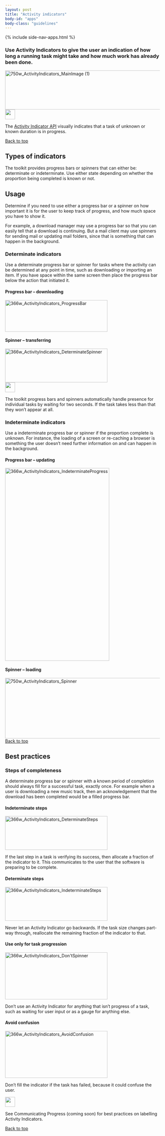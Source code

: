 ```yaml
---
layout: post
title: "Activity indicators"
body-id: "apps"
body-class: "guidelines"
---
```


{% include side-nav-apps.html %}

<div id="loop-guidelines" class="ten-col last-col">
<section class="row no-padding-top no-padding-right no-padding-left">
<div class="ten-col">
<h3>Use Activity Indicators to give the user an indication of how long a running task might take and how much work has already been done.</h3>
<div class="image-container"><img src="https://assets.ubuntu.com/v1/1af1cdf3-750w_ActivityIndicators_MainImage-1.png" alt="750w_ActivityIndicators_MainImage (1)" width="679" height="127" /></div>
</div>
<div class="ten-col box-grey vertical-align vertical-align--image-left"><img class="vertical-align__image" src="https://assets.ubuntu.com/v1/608696e3-developer_links.png" alt="" width="32" height="32" /></p>
<div class="vertical-align__content">
<p>The <a class="external" href="https://developer.ubuntu.com/api/qml/current/Ubuntu.Components.ActivityIndicator/">Activity Indicator API</a> visually indicates that a task of unknown or known duration is in progress.</p>
</div>
</div>
</section>
<section class="row no-padding-right no-padding-left">
<div class="link-top not-for-small"><a href="#">Back to top</a></div>
<div class="ten-col">
<h2 id="types-of-indicators">Types of indicators</h2>
<p>The toolkit provides progress bars or spinners that can either be: determinate or indeterminate. Use either state depending on whether the proportion being completed is known or not.</p>
</div>
<div class="ten-col">
<h2>Usage</h2>
<p>Determine if you need to use either a progress bar or a spinner on how important it is for the user to keep track of progress, and how much space you have to show it.</p>
<p>For example, a download manager may use a progress bar so that you can easily tell that a download is continuing. But a mail client may use spinners for sending mail or updating mail folders, since that is something that can happen in the background.</p>
</div>
<div class="ten-col">
<h3>Determinate indicators</h3>
<p>Use a determinate progress bar or spinner for tasks where the activity can be determined at any point in time, such as downloading or importing an item. If you have space within the same screen then place the progress bar below the action that initiated it.</p>
</div>
<div class="five-col">
<h4>Progress bar &#8211; downloading</h4>
<div class="image-container"><img src="https://assets.ubuntu.com/v1/b7cc2368-366w_ActivityIndicators_ProgressBar.png" alt="366w_ActivityIndicators_ProgressBar" width="333" height="103" /></div>
</div>
<div class="five-col last-col">
<h4>Spinner &#8211; transferring</h4>
<div class="image-container"><img src="https://assets.ubuntu.com/v1/79721f4b-366w_ActivityIndicators_DeterminateSpinner.png" alt="366w_ActivityIndicators_DeterminateSpinner" width="333" height="110" /></div>
</div>
<div class="ten-col box-grey vertical-align vertical-align--image-left"><img class="vertical-align__image" src="https://assets.ubuntu.com/v1/e9f11635-information-link.png" alt="" width="32" height="32" /></p>
<div class="vertical-align__content">
<p>The toolkit progress bars and spinners automatically handle presence for individual tasks by waiting for two seconds. If the task takes less than that they won’t appear at all.</p>
</div>
</div>
<div class="ten-col">
<h3>Indeterminate indicators</h3>
<p>Use a indeterminate progress bar or spinner if the proportion complete is unknown. For instance, the loading of a screen or re-caching a browser is something the user doesn’t need further information on and can happen in the background.</p>
</div>
<div class="five-col">
<h4>Progress bar &#8211; updating</h4>
<div class="image-container"><img src="https://assets.ubuntu.com/v1/36038136-366w_ActivityIndicators_IndeterminateProgress.png" alt="366w_ActivityIndicators_IndeterminateProgress" width="339" height="628" /></div>
</div>
<div class="ten-col">
<h4>Spinner &#8211; loading</h4>
<div class="image-container"><img src="https://assets.ubuntu.com/v1/31d111ac-750w_ActivityIndicators_Spinner.png" alt="750w_ActivityIndicators_Spinner" width="679" height="197" /></div>
</div>
</section>
<section class="row no-padding-right no-padding-left">
<div class="link-top not-for-small"><a href="#">Back to top</a></div>
<h2 id="best-practises">Best practices</h2>
<div class="ten-col">
<h3>Steps of completeness</h3>
<p>A determinate progress bar or spinner with a known period of completion should always fill for a successful task, exactly once. For example when a user is downloading a new music track, then an acknowledgement that the download has been completed would be a filled progress bar.</p>
</div>
<div class="five-col">
<h4>Indeterminate steps</h4>
<div class="five-col image-container"><img src="https://assets.ubuntu.com/v1/69824bb1-366w_ActivityIndicators_DeterminateSteps.png" alt="366w_ActivityIndicators_DeterminateSteps" width="333" height="110" /></div>
<p>If the last step in a task is verifying its success, then allocate a fraction of the indicator to it. This communicates to the user that the software is preparing to be complete.</p>
</div>
<div class="five-col last-col">
<h4>Determinate steps</h4>
<div class="five-col image-container"><img src="https://assets.ubuntu.com/v1/f6bca0f9-366w_ActivityIndicators_IndeterminateSteps-1.png" alt="366w_ActivityIndicators_IndeterminateSteps" width="333" height="110" /></div>
<p>Never let an Activity Indicator go backwards. If the task size changes part-way through, reallocate the remaining fraction of the indicator to that.</p>
</div>
<div class="five-col">
<h4>Use only for task progression</h4>
<div class="five-col image-container"><img src="https://assets.ubuntu.com/v1/08e61720-366w_ActivityIndicators_DontSpinner.png" alt="366w_ActivityIndicators_Don'tSpinner" width="333" height="153" /></div>
<p>Don’t use an Activity Indicator for anything that isn’t progress of a task, such as waiting for user input or as a gauge for anything else.</p>
</div>
<div class="five-col last-col">
<h4>Avoid confusion</h4>
<div class="five-col image-container"><img src="https://assets.ubuntu.com/v1/cb401570-366w_ActivityIndicators_AvoidConfusion.png" alt="366w_ActivityIndicators_AvoidConfusion" width="333" height="153" /></div>
<p>Don’t fill the indicator if the task has failed, because it could confuse the user.</p>
</div>
<div class="ten-col box-grey vertical-align vertical-align--image-left"><img class="vertical-align__image" src="https://assets.ubuntu.com/v1/75f60d24-link_external.png" alt="" width="32" height="32" /></p>
<div class="vertical-align__content">
<p>See Communicating Progress (coming soon) for best practices on labelling Activity Indicators.</p>
</div>
</div>
</section>
<section class="row no-padding-right no-padding-left no-border no-padding-bottom">
<div class="link-top not-for-small"><a href="#">Back to top</a></div>
</section>
</div>


</div>
